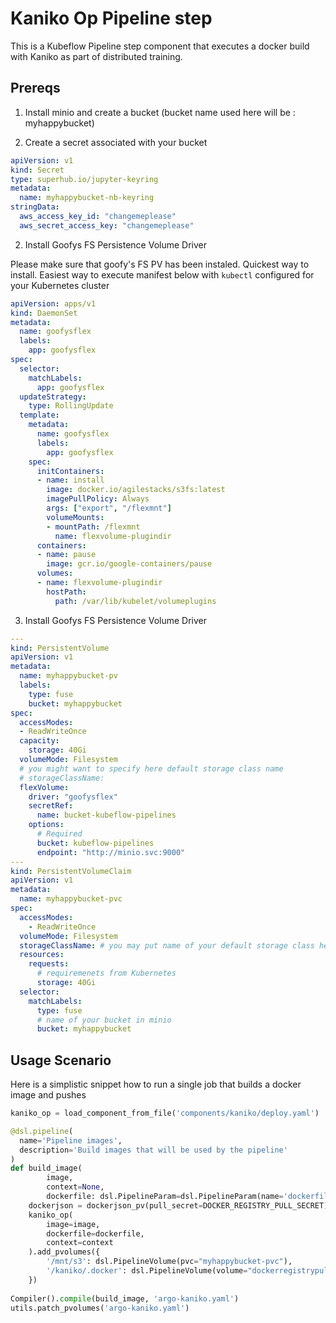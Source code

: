 # Kaniko Op Pipeline step

This is a Kubeflow Pipeline step component that executes a docker build with Kaniko as part of distributed training.

## Prereqs

1. Install minio and create a bucket (bucket name used here will be : myhappybucket)

2. Create a secret associated with your bucket
```yaml
apiVersion: v1
kind: Secret
type: superhub.io/jupyter-keyring
metadata:
  name: myhappybucket-nb-keyring
stringData:
  aws_access_key_id: "changemeplease"
  aws_secret_access_key: "changemeplease"
```

2. Install Goofys FS Persistence Volume Driver

Please make sure that goofy's FS PV has been instaled. Quickest way to install. Easiest way to execute manifest below with `kubectl` configured for your Kubernetes cluster

```yaml
apiVersion: apps/v1
kind: DaemonSet
metadata:
  name: goofysflex
  labels:
    app: goofysflex
spec:
  selector:
    matchLabels:
      app: goofysflex
  updateStrategy:
    type: RollingUpdate
  template:
    metadata:
      name: goofysflex
      labels:
        app: goofysflex
    spec:
      initContainers:
      - name: install
        image: docker.io/agilestacks/s3fs:latest
        imagePullPolicy: Always
        args: ["export", "/flexmnt"]
        volumeMounts:
        - mountPath: /flexmnt
          name: flexvolume-plugindir
      containers:
      - name: pause
        image: gcr.io/google-containers/pause
      volumes:
      - name: flexvolume-plugindir
        hostPath:
          path: /var/lib/kubelet/volumeplugins
```

3. Install Goofys FS Persistence Volume Driver

```yaml
---
kind: PersistentVolume
apiVersion: v1
metadata:
  name: myhappybucket-pv
  labels:
    type: fuse
    bucket: myhappybucket
spec:
  accessModes:
  - ReadWriteOnce
  capacity:
    storage: 40Gi
  volumeMode: Filesystem
  # you might want to specify here default storage class name
  # storageClassName: 
  flexVolume:
    driver: "goofysflex"
    secretRef:
      name: bucket-kubeflow-pipelines
    options:
      # Required
      bucket: kubeflow-pipelines
      endpoint: "http://minio.svc:9000"
---
kind: PersistentVolumeClaim
apiVersion: v1
metadata:
  name: myhappybucket-pvc
spec:
  accessModes:
    - ReadWriteOnce
  volumeMode: Filesystem
  storageClassName: # you may put name of your default storage class here
  resources:
    requests:
      # requiremenets from Kubernetes
      storage: 40Gi
  selector:
    matchLabels:
      type: fuse
      # name of your bucket in minio
      bucket: myhappybucket
```

## Usage Scenario


Here is a simplistic snippet how to run a single job that builds a docker image and pushes 
```python
kaniko_op = load_component_from_file('components/kaniko/deploy.yaml')

@dsl.pipeline(
  name='Pipeline images',
  description='Build images that will be used by the pipeline'
)
def build_image(
        image, 
        context=None, 
        dockerfile: dsl.PipelineParam=dsl.PipelineParam(name='dockerfile', value='Dockerfile')):
    dockerjson = dockerjson_pv(pull_secret=DOCKER_REGISTRY_PULL_SECRET)
    kaniko_op(
        image=image,
        dockerfile=dockerfile,
        context=context
    ).add_pvolumes({
        '/mnt/s3': dsl.PipelineVolume(pvc="myhappybucket-pvc"),
        '/kaniko/.docker': dsl.PipelineVolume(volume="dockerregistrypullsecret"),
    })
        
Compiler().compile(build_image, 'argo-kaniko.yaml')
utils.patch_pvolumes('argo-kaniko.yaml')
```

